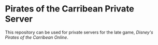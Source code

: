 Pirates of the Carribean Private Server
========

This repository can be used for private servers for the late game, _Disney's Pirates of the Carribean Online_.
